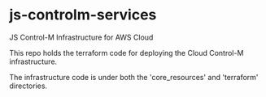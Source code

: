 # js-controlm-services
JS Control-M Infrastructure for AWS Cloud

This repo holds the terraform code for deploying the Cloud Control-M infrastructure.

The infrastructure code is under both the 'core_resources' and 'terraform' directories.

